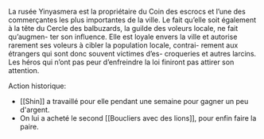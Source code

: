 La rusée Yinyasmera est la propriétaire du Coin des escrocs et l’une des commerçantes les plus importantes de la ville. Le fait qu’elle soit également à la tête du Cercle des balbuzards, la guilde des voleurs locale, ne fait qu’augmen- ter son influence. Elle est loyale envers la ville et autorise rarement ses voleurs à cibler la population locale, contrai- rement aux étrangers qui sont donc souvent victimes d’es- croqueries et autres larcins. Les héros qui n’ont pas peur d’enfreindre la loi finiront pas attirer son attention.


Action historique:
- [[Shin]] a travaillé pour elle pendant une semaine pour gagner un peu d'argent. 
- On lui a acheté le second [[Boucliers avec des lions]], pour enfin faire la paire. 

